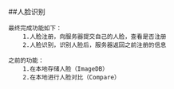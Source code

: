 
##人脸识别

	最终完成功能如下：
		1.人脸注册，向服务器提交自己的人脸，查看是否注册
		2.人脸识别，识别人脸后，服务器返回之前注册的信息
		
	之前的功能：
		1.在本地存储人脸（ImageDB）
		2.在本地进行人脸对比（Compare）
		
